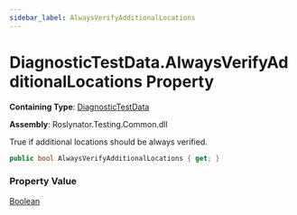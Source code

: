 ```yaml
---
sidebar_label: AlwaysVerifyAdditionalLocations
---
```


# DiagnosticTestData\.AlwaysVerifyAdditionalLocations Property

**Containing Type**: [DiagnosticTestData](../index.md)

**Assembly**: Roslynator\.Testing\.Common\.dll

  
True if additional locations should be always verified\.

```csharp
public bool AlwaysVerifyAdditionalLocations { get; }
```

### Property Value

[Boolean](https://docs.microsoft.com/en-us/dotnet/api/system.boolean)

